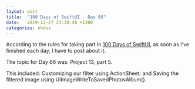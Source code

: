 ```yaml
---
layout: post
title:  "100 Days of SwiftUI - Day 66"
date:   2019-12-27 23:30:48 +1300
categories: ohdos
---
```

According to the rules for taking part in [100 Days of SwiftUI](https://www.hackingwithswift.com/100/swiftui), as soon as I've finished each day, I have to post about it.

The topic for Day 66 was: Project 13, part 5.

This included: Customizing our filter using ActionSheet; and Saving the filtered image using UIImageWriteToSavedPhotosAlbum().
